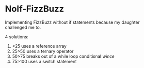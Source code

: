 # NoIf-FizzBuzz
Implementing FizzBuzz without if statements because my daughter challenged me to.

4 solutions:
1. <25 uses a reference array
2. 25>50 uses a ternary operator
3. 50>75 breaks out of a while loop conditional *wince*
4. 75>100 uses a switch statement
